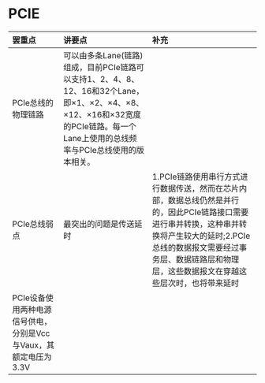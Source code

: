 # PCIE
|罢重点|讲要点|补充|
|:-|:-|:-|
|PCIe总线的物理链路|可以由多条Lane(链路)组成，目前PCIe链路可以支持1、2、4、8、12、16和32个Lane，即×1、×2、×4、×8、×12、×16和×32宽度的PCIe链路。每一个Lane上使用的总线频率与PCIe总线使用的版本相关。||
|PCIe总线弱点|最突出的问题是传送延时|1.PCIe链路使用串行方式进行数据传送，然而在芯片内部，数据总线仍然是并行的，因此PCIe链路接口需要进行串并转换，这种串并转换将产生较大的延时;2.PCIe总线的数据报文需要经过事务层、数据链路层和物理层，这些数据报文在穿越这些层次时，也将带来延时|
|PCIe设备使用两种电源信号供电，分别是Vcc与Vaux，其额定电压为3.3V|||

